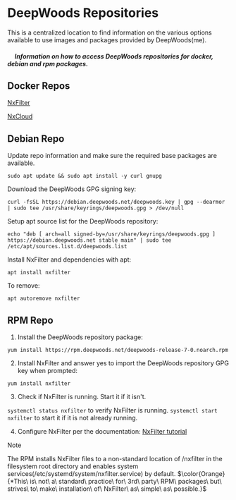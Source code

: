 # DeepWoods Repositories
This is a centralized location to find information on the various options available to use images and packages provided by DeepWoods(me).

##### &nbsp;&nbsp;&nbsp;&nbsp;&nbsp;Information on how to access DeepWoods repositories for docker, debian and rpm packages.
## Docker Repos
[NxFilter](https://github.com/DeepWoods/nxfilter-docker)

[NxCloud](https://github.com/DeepWoods/nxcloud-docker)

## Debian Repo
Update repo information and make sure the required base packages are available.
```
sudo apt update && sudo apt install -y curl gnupg
```
Download the DeepWoods GPG signing key:
```
curl -fsSL https://debian.deepwoods.net/deepwoods.key | gpg --dearmor | sudo tee /usr/share/keyrings/deepwoods.gpg > /dev/null
```
Setup apt source list for the DeepWoods repository:
```
echo "deb [ arch=all signed-by=/usr/share/keyrings/deepwoods.gpg ] https://debian.deepwoods.net stable main" | sudo tee /etc/apt/sources.list.d/deepwoods.list
```
Install NxFilter and dependencies with apt:
```
apt install nxfilter
```
To remove:
```
apt autoremove nxfilter
```

## RPM Repo
1. Install the DeepWoods repository package:
```
yum install https://rpm.deepwoods.net/deepwoods-release-7-0.noarch.rpm
```
2. Install NxFilter and answer yes to import the DeepWoods repository GPG key when prompted:
```
yum install nxfilter
```
3. Check if NxFilter is running.  Start it if it isn't.

`systemctl status nxfilter` to verify NxFilter is running.  `systemctl start nxfilter` to start it if it is not already running.

4. Configure NxFilter per the documentation: [NxFilter tutorial](https://nxfilter.org/tutorial.html)

> [!NOTE]
> The RPM installs NxFilter files to a non-standard location of /nxfilter in the filesystem root directory and enables system services(/etc/systemd/system/nxfilter.service) by default.
> $\color{Orange}{*This\ is\ not\ a\ standard\ practice\ for\ 3rd\ party\ RPM\ packages\ but\ strives\ to\ make\ installation\ of\ NxFilter\ as\ simple\ as\ possible.}$
